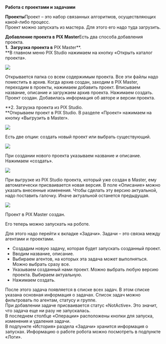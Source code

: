 **Работа с проектами и задачами**

**Проекты**Проект – это набор связанных алгоритмов, осуществляющих какой-либо процесс.  
Проект можно запускать из мастера. Для этого его надо туда загрузить.

**Добавление проекта в** **PIX Master**Есть два способа добавления проекта.  
**1.  Загрузка проекта в** PIX Master**.  
**В главном меню PIX Studio нажимаем на кнопку «Открыть каталог проекта».

![](https://academy.pix.ru/pluginfile.php/4880/mod_page/content/17/1.png)  

Открывается папка со всем содержимым проекта. Все эти файлы надо поместить в архив. Когда архив создан, заходим в PIX Master, переходим в проекты, нажимаем добавить проект. Вписываем название, описание и загружаем архив проекта. Нажимаем создать.  
Проект создан. Добавилась информация об авторе и версии проекта.

**2. Загрузка проекта из PIX Studio.  
**Открываем проект в PIX Studio. В разделе «Проект» нажимаем на кнопку «Выгрузить в Master».

![](https://academy.pix.ru/pluginfile.php/4880/mod_page/content/17/2.png)  

Есть две опции: создать новый проект или выбрать существующий.

![](https://academy.pix.ru/pluginfile.php/4880/mod_page/content/17/3.png)  

При создании нового проекта указываем название и описание. Нажимаем «создать».

![](https://academy.pix.ru/pluginfile.php/4880/mod_page/content/17/4.png)  

При выгрузке из PIX Studio проекта, который уже создан в Master, ему автоматически присваивается новая версия. В поле «Описание» можно указать внесенные изменения. Чтобы сделать эту версию актуальной, надо поставить галочку. Иначе актуальной останется предыдущая.

![](https://academy.pix.ru/pluginfile.php/4880/mod_page/content/17/5.png)  

Проект в PIX Master создан.

Его теперь можно запускать на роботе.

Для этого надо перейти к вкладке «Задачи». Задачи – это связка между агентами и проектами.

- Создадим новую задачу, которая будет запускать созданный проект.
- Вводим название, описание.
- Выбираем агентов, на которых эта задача может выполняться. Можно выбрать сразу все.
- Указываем созданный нами проект. Можно выбрать любую версию проекта. Выбираем актуальную.
- Нажимаем создать.

После этого задача появляется в списке всех задач. В этом списке указана основная информация о задачах. Список задач можно фильтровать по агентам, статусу и группе.  
При добавлении задаче присваивается статус «NotActive». Это значит, что задача еще ни разу не запускалась.  
В последнем столбце «Операции» расположены кнопки для запуска, изменения и удаления задачи.  
В подпункте «История» раздела «Задачи» хранится информация о запусках. Информацию о работе робота можно посмотреть в подпункте «Логи».